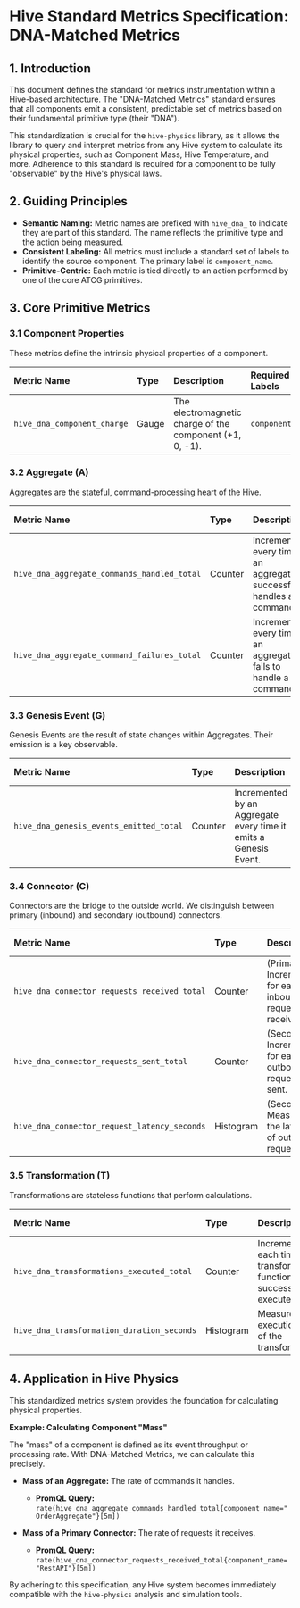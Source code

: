 # Hive Standard Metrics Specification: DNA-Matched Metrics

## 1. Introduction

This document defines the standard for metrics instrumentation within a Hive-based architecture. The "DNA-Matched Metrics" standard ensures that all components emit a consistent, predictable set of metrics based on their fundamental primitive type (their "DNA").

This standardization is crucial for the `hive-physics` library, as it allows the library to query and interpret metrics from any Hive system to calculate its physical properties, such as Component Mass, Hive Temperature, and more. Adherence to this standard is required for a component to be fully "observable" by the Hive's physical laws.

## 2. Guiding Principles

- **Semantic Naming:** Metric names are prefixed with `hive_dna_` to indicate they are part of this standard. The name reflects the primitive type and the action being measured.
- **Consistent Labeling:** All metrics must include a standard set of labels to identify the source component. The primary label is `component_name`.
- **Primitive-Centric:** Each metric is tied directly to an action performed by one of the core ATCG primitives.

## 3. Core Primitive Metrics

### 3.1 Component Properties

These metrics define the intrinsic physical properties of a component.

| Metric Name | Type | Description | Required Labels |
| :--- | :--- | :--- | :--- |
| `hive_dna_component_charge` | Gauge | The electromagnetic charge of the component (+1, 0, -1). | `component_name` |

### 3.2 Aggregate (A)

Aggregates are the stateful, command-processing heart of the Hive.

| Metric Name | Type | Description | Required Labels |
| :--- | :--- | :--- | :--- |
| `hive_dna_aggregate_commands_handled_total` | Counter | Incremented every time an aggregate successfully handles a command. | `component_name` |
| `hive_dna_aggregate_command_failures_total` | Counter | Incremented every time an aggregate fails to handle a command. | `component_name`, `reason` |

### 3.3 Genesis Event (G)

Genesis Events are the result of state changes within Aggregates. Their emission is a key observable.

| Metric Name | Type | Description | Required Labels |
| :--- | :--- | :--- | :--- |
| `hive_dna_genesis_events_emitted_total` | Counter | Incremented by an Aggregate every time it emits a Genesis Event. | `component_name`, `event_type` |

### 3.4 Connector (C)

Connectors are the bridge to the outside world. We distinguish between primary (inbound) and secondary (outbound) connectors.

| Metric Name | Type | Description | Required Labels |
| :--- | :--- | :--- | :--- |
| `hive_dna_connector_requests_received_total` | Counter | (Primary) Incremented for each inbound request received. | `component_name`, `protocol` |
| `hive_dna_connector_requests_sent_total` | Counter | (Secondary) Incremented for each outbound request sent. | `component_name`, `destination` |
| `hive_dna_connector_request_latency_seconds` | Histogram | (Secondary) Measures the latency of outbound requests. | `component_name`, `destination` |

### 3.5 Transformation (T)

Transformations are stateless functions that perform calculations.

| Metric Name | Type | Description | Required Labels |
| :--- | :--- | :--- | :--- |
| `hive_dna_transformations_executed_total` | Counter | Incremented each time a transformation function is successfully executed. | `component_name` |
| `hive_dna_transformation_duration_seconds` | Histogram | Measures the execution time of the transformation. | `component_name` |

## 4. Application in Hive Physics

This standardized metrics system provides the foundation for calculating physical properties.

**Example: Calculating Component "Mass"**

The "mass" of a component is defined as its event throughput or processing rate. With DNA-Matched Metrics, we can calculate this precisely.

- **Mass of an Aggregate:** The rate of commands it handles.
  - **PromQL Query:** `rate(hive_dna_aggregate_commands_handled_total{component_name="OrderAggregate"}[5m])`

- **Mass of a Primary Connector:** The rate of requests it receives.
  - **PromQL Query:** `rate(hive_dna_connector_requests_received_total{component_name="RestAPI"}[5m])`

By adhering to this specification, any Hive system becomes immediately compatible with the `hive-physics` analysis and simulation tools.
